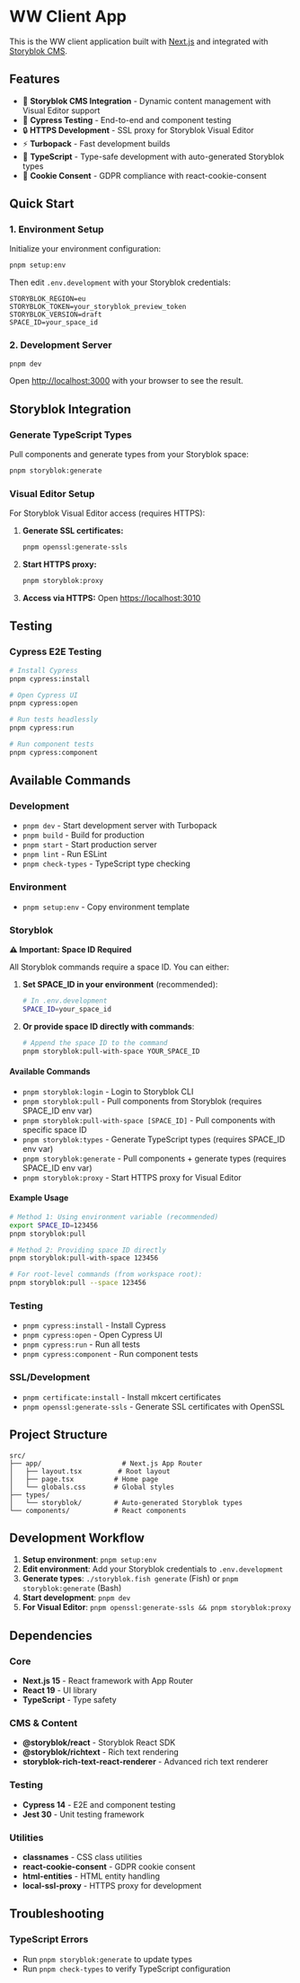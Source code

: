 # WW Client App

This is the WW client application built with [Next.js](https://nextjs.org) and integrated with [Storyblok CMS](https://www.storyblok.com/).

## Features

- 🎨 **Storyblok CMS Integration** - Dynamic content management with Visual Editor support
- 🧪 **Cypress Testing** - End-to-end and component testing
- 🔒 **HTTPS Development** - SSL proxy for Storyblok Visual Editor
- ⚡ **Turbopack** - Fast development builds
- 🎯 **TypeScript** - Type-safe development with auto-generated Storyblok types
- 🍪 **Cookie Consent** - GDPR compliance with react-cookie-consent

## Quick Start

### 1. Environment Setup

Initialize your environment configuration:

```bash
pnpm setup:env
```

Then edit `.env.development` with your Storyblok credentials:

```env
STORYBLOK_REGION=eu
STORYBLOK_TOKEN=your_storyblok_preview_token
STORYBLOK_VERSION=draft
SPACE_ID=your_space_id
```

### 2. Development Server

```bash
pnpm dev
```

Open [http://localhost:3000](http://localhost:3000) with your browser to see the result.

## Storyblok Integration

### Generate TypeScript Types

Pull components and generate types from your Storyblok space:

```bash
pnpm storyblok:generate
```

### Visual Editor Setup

For Storyblok Visual Editor access (requires HTTPS):

1. **Generate SSL certificates:**

   ```bash
   pnpm openssl:generate-ssls
   ```

2. **Start HTTPS proxy:**

   ```bash
   pnpm storyblok:proxy
   ```

3. **Access via HTTPS:**
   Open [https://localhost:3010](https://localhost:3010)

## Testing

### Cypress E2E Testing

```bash
# Install Cypress
pnpm cypress:install

# Open Cypress UI
pnpm cypress:open

# Run tests headlessly
pnpm cypress:run

# Run component tests
pnpm cypress:component
```

## Available Commands

### Development

- `pnpm dev` - Start development server with Turbopack
- `pnpm build` - Build for production
- `pnpm start` - Start production server
- `pnpm lint` - Run ESLint
- `pnpm check-types` - TypeScript type checking

### Environment

- `pnpm setup:env` - Copy environment template

### Storyblok

**⚠️ Important: Space ID Required**

All Storyblok commands require a space ID. You can either:

1. **Set SPACE_ID in your environment** (recommended):

   ```bash
   # In .env.development
   SPACE_ID=your_space_id
   ```

2. **Or provide space ID directly with commands**:
   ```bash
   # Append the space ID to the command
   pnpm storyblok:pull-with-space YOUR_SPACE_ID
   ```

#### Available Commands

- `pnpm storyblok:login` - Login to Storyblok CLI
- `pnpm storyblok:pull` - Pull components from Storyblok (requires SPACE_ID env var)
- `pnpm storyblok:pull-with-space [SPACE_ID]` - Pull components with specific space ID
- `pnpm storyblok:types` - Generate TypeScript types (requires SPACE_ID env var)
- `pnpm storyblok:generate` - Pull components + generate types (requires SPACE_ID env var)
- `pnpm storyblok:proxy` - Start HTTPS proxy for Visual Editor

#### Example Usage

```bash
# Method 1: Using environment variable (recommended)
export SPACE_ID=123456
pnpm storyblok:pull

# Method 2: Providing space ID directly
pnpm storyblok:pull-with-space 123456

# For root-level commands (from workspace root):
pnpm storyblok:pull --space 123456
```

### Testing

- `pnpm cypress:install` - Install Cypress
- `pnpm cypress:open` - Open Cypress UI
- `pnpm cypress:run` - Run all tests
- `pnpm cypress:component` - Run component tests

### SSL/Development

- `pnpm certificate:install` - Install mkcert certificates
- `pnpm openssl:generate-ssls` - Generate SSL certificates with OpenSSL

## Project Structure

```
src/
├── app/                    # Next.js App Router
│   ├── layout.tsx         # Root layout
│   ├── page.tsx          # Home page
│   └── globals.css       # Global styles
├── types/
│   └── storyblok/        # Auto-generated Storyblok types
└── components/           # React components
```

## Development Workflow

1. **Setup environment**: `pnpm setup:env`
2. **Edit environment**: Add your Storyblok credentials to `.env.development`
3. **Generate types**: `./storyblok.fish generate` (Fish) or `pnpm storyblok:generate` (Bash)
4. **Start development**: `pnpm dev`
5. **For Visual Editor**: `pnpm openssl:generate-ssls && pnpm storyblok:proxy`

## Dependencies

### Core

- **Next.js 15** - React framework with App Router
- **React 19** - UI library
- **TypeScript** - Type safety

### CMS & Content

- **@storyblok/react** - Storyblok React SDK
- **@storyblok/richtext** - Rich text rendering
- **storyblok-rich-text-react-renderer** - Advanced rich text renderer

### Testing

- **Cypress 14** - E2E and component testing
- **Jest 30** - Unit testing framework

### Utilities

- **classnames** - CSS class utilities
- **react-cookie-consent** - GDPR cookie consent
- **html-entities** - HTML entity handling
- **local-ssl-proxy** - HTTPS proxy for development

## Troubleshooting

### TypeScript Errors

- Run `pnpm storyblok:generate` to update types
- Run `pnpm check-types` to verify TypeScript configuration

